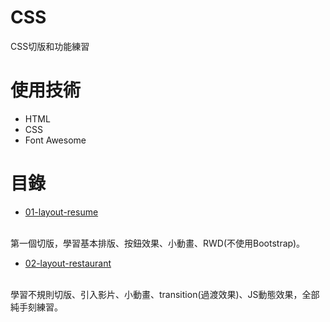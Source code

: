 # CSS
CSS切版和功能練習
# 使用技術
* HTML
* CSS
* Font Awesome

# 目錄
* [01-layout-resume](https://wenling7777777.github.io/CSS/01-layout-resume/index.html)
  
<br>第一個切版，學習基本排版、按鈕效果、小動畫、RWD(不使用Bootstrap)。

* [02-layout-restaurant](https://wenling7777777.github.io/CSS/02-layout-restaurant/index.html)
  
<br>學習不規則切版、引入影片、小動畫、transition(過渡效果)、JS動態效果，全部純手刻練習。
